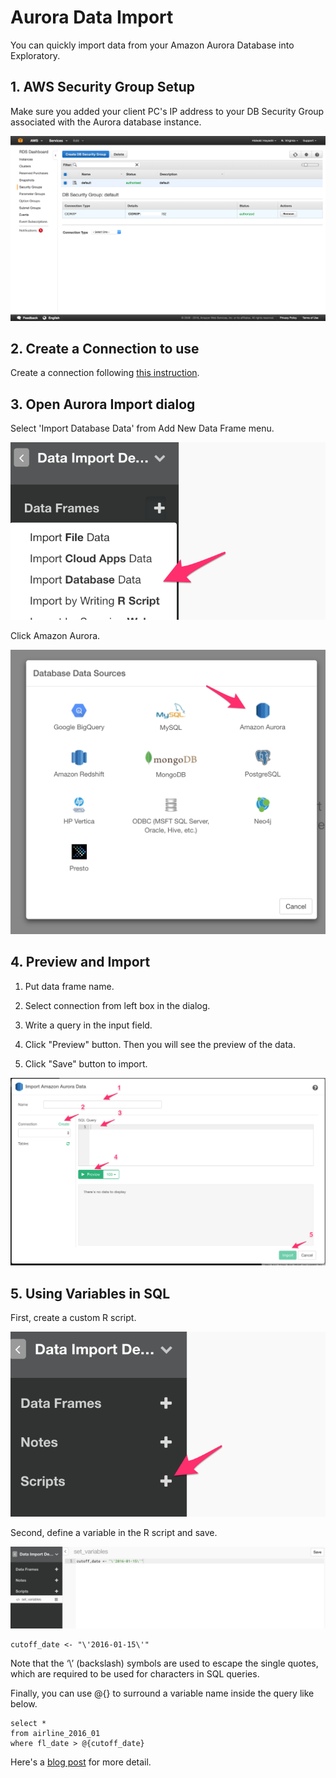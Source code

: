 # Aurora Data Import

You can quickly import data from your Amazon Aurora Database into Exploratory.

## 1. AWS Security Group Setup

Make sure you added your client PC's IP address to your DB Security Group associated with the Aurora database instance.

![](images/aws-security-group.png)

## 2. Create a Connection to use

Create a connection following [this instruction](connection.html).

## 3. Open Aurora Import dialog

Select 'Import Database Data' from Add New Data Frame menu.

![](images/import-db.png)

Click Amazon Aurora.

![](images/aurora.png)

## 4. Preview and Import

1. Put data frame name.

2. Select connection from left box in the dialog.

3. Write a query in the input field.

4. Click "Preview" button. Then you will see the preview of the data.

5. Click "Save" button to import.

![](images/aurora-import.png)

## 5. Using Variables in SQL

First, create a custom R script.

![](images/add_script.png)

Second, define a variable in the R script and save.

![](images/set_variables.png)

```
cutoff_date <- "\'2016-01-15\'"
```

Note that the ‘\’ (backslash) symbols are used to escape the single quotes, which are required to be used for characters in SQL queries.

Finally, you can use @{} to surround a variable name inside the query like below.

```
select *
from airline_2016_01
where fl_date > @{cutoff_date}
```

Here's a [blog post](https://blog.exploratory.io/using-variables-in-sql-query-2740924d9f20#.bdcn5v68x) for more detail.
